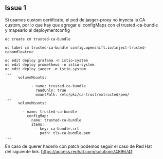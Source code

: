 ## Issue 1

Si usamos custom certificate, el pod de jaeger-proxy no inyecta la CA custom, por lo que hay que agregar el configMaps con el trusted-ca-bundle y mapearlo al deploymentconfig

```
oc create cm trusted-ca-bundle

oc label cm trusted-ca-bundle config.openshift.io/inject-trusted-cabundle=true

oc edit deploy grafana -n istio-system
oc edit deploy prometheus -n istio-system
oc edit deploy jaeger -n istio-system
...
      volumeMounts:

            - name: trusted-ca-bundle
              readOnly: true
              mountPath: /etc/pki/ca-trust/extracted/pem/
...
      volumeMounts:

        - name: trusted-ca-bundle
          configMap:
            name: trusted-ca-bundle
            items:
              - key: ca-bundle.crt
                path: tls-ca-bundle.pem
...
```

En caso de querer hacerlo con patch podemos seguir el caso de Red Hat del siguiente link.
https://access.redhat.com/solutions/4896741
